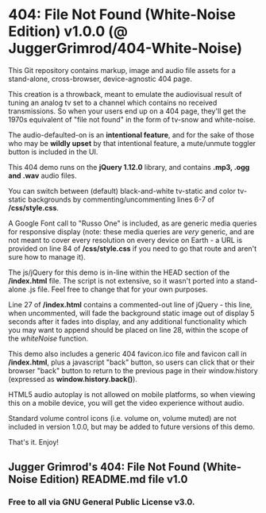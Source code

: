 #  404: File Not Found (White-Noise Edition) v1.0.0 (@ JuggerGrimrod/404-White-Noise)

This Git repository contains markup, image and audio file assets for a stand-alone, cross-browser, device-agnostic 404 page.

This creation is a throwback, meant to emulate the audiovisual result of tuning an analog tv set to a channel which contains no received transmissions.  So when your users end up on a 404 page, they'll get the 1970s equivalent of "file not found" in the form of tv-snow and white-noise.

The audio-defaulted-on is an **intentional feature**, and for the sake of those who may be **wildly upset** by that intentional feature, a mute/unmute toggler button is included in the UI.

This 404 demo runs on the **jQuery 1.12.0** library, and contains **.mp3, .ogg and .wav** audio files.  

You can switch between (default) black-and-white tv-static and color tv-static backgrounds by commenting/uncommenting lines 6-7 of **/css/style.css**. 

A Google Font call to "Russo One" is included, as are generic media queries for responsive display (note: these media queries are *very* generic, and are not meant to cover every resolution on every device on Earth - a URL is provided on line 84 of **/css/style.css** if you need to go that route and aren't sure how to manage it).

The js/jQuery for this demo is in-line within the HEAD section of the **/index.html** file.  The script is not extensive, so it wasn't ported into a stand-alone .js file.  Feel free to change that for your own purposes.

Line 27 of **/index.html** contains a commented-out line of jQuery - this line, when uncommented, will fade the background static image out of display 5 seconds after it fades into display, and any additional functionality which you may want to append should be placed on line 28, within the scope of the *whiteNoise* function.

This demo also includes a generic 404 favicon.ico file and favicon call in **/index.html**, plus a javascript "back" button, so users can click that or their browser "back" button to return to the previous page in their window.history (expressed as **window.history.back()**).

HTML5 audio autoplay is not allowed on mobile platforms, so when viewing this on a mobile device, you will get the video experience without audio.

Standard volume control icons (i.e. volume on, volume muted) are not included in version 1.0.0, but may be added to future versions of this demo.

That's it.  Enjoy!

## Jugger Grimrod's 404: File Not Found (White-Noise Edition) README.md file v1.0 

### Free to all via GNU General Public License v3.0.
